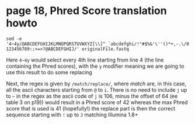 # page 18, Phred Score translation howto
```sed -e '4~4y/@ABCDEFGHIJKLMNOPQRSTUVWXYZ[\\]^_`abcdefghi/!"#$%&'\''()*+,-.\/0123456789:;<=>?@ABCDEFGHIJ/' originalFile.fastq```


Here
`4~4y` would select every 4th line starting from line 4 (the line containing the Phred scores), with the
`y` modifier meaning we are going to use this result to do some replacing

Next, the regex is given by `/match/replace/`, where *match* are, in this case, all the ascii 
characters starting from `@` to `i`. There is no need to include `j` up to `~` 
in the regex as the ascii code of `j` is 106, minus the offset of 64 
(ee table 3 on p19)) 
would result in a Phred score of 42 whereas the max Phred score that is used is 41 (hopefully!)
the replace part is then the correct sequence starting with `!` up to `J` matching Illumina 1.8+




